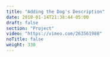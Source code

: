 ```yaml
---
title: "Adding the Dog's Description"
date: 2018-01-14T21:38:44-05:00
draft: false
section: "Project"
video: "https://vimeo.com/263561988"
noTitle: false
weight: 330
---
```



